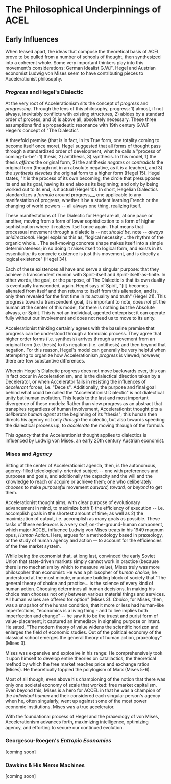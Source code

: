 # The Philosophical Underpinnings of ACEL

## Early Influences

When teased apart, the ideas that compose the theoretical basis of ACEL prove to be pulled from a number of schools of thought, then synthesized into a coherent whole. Some very important thinkers play into this movement's considerations: German Idealist G.W.F. Hegel and Austrian economist Ludwig von Mises seem to have contributing pieces to Accelerationist philosophy.&#x20;

### _Progress_ and Hegel's Dialectic

At the very root of Accelerationism sits the concept of _progress_ and _progressing_. Through the lens of this philosophy, progress: 1) almost, if not always, inevitably conflicts with existing structures, 2) abides by a standard order of process, and 3) is above all, absolutely necessary. These three assumptions find a propaedeutic resonance with 19th century G.W.F Hegel's concept of "The Dialectic".&#x20;

A threefold premise (that is in fact, in its True form, one totality coming to become itself once more), Hegel suggested that all forms of thought pass through a standardized order of development, what he calls a "process of coming-to-be": 1) thesis, 2) antithesis, 3) synthesis. In this model, 1) the thesis _affirms_ the original form, 2) the antithesis _negates_ or _contradicts_ the original form (though not in an absolute negative, as it is a teacher), and 3) the _synthesis_ _elevates_ the original form to a higher form (Hegel 15). Hegel states, "It is the process of its own becoming, the circle that presupposes its end as its goal, having its end also as its beginning; and only by being worked out to its end, is it actual (Hegel 10). In short, Hegelian Dialectics standardizes a _formula_ around progress_,_ one applicable to any manifestation of progress, whether it be a student learning French or the changing of world powers -- all always one thing, realizing itself.

These manifestations of The Dialectic for Hegel are all, at one pace or another, moving from a form of lower sophistication to a form of higher sophistication where it realizes Itself once again. That means that processual movement through a dialetic is -- not _should be,_ note -- _always_ _unidirectional._ Hegel explains this as, "logical necessity... the rhythm of the organic whole... The self-moving concrete shape makes itself into a simple determinateness; in so doing it raises itself to logical form, and exists in its essentiality; its concrete existence is just this movement, and is directly a logical existence" (Hegel 34).&#x20;

Each of these existences all have and serve a singular purpose: that they achieve a transcendent reunion with Spirit-itself and Spirit-itself-as-finite. In other words, the goal, or the purpose, of The Dialectic is that its own duality is eventually transcended, again. Hegel says of Spirit, "\[it] becomes alienated from itself and then returns to itself from this alienation, and is, only then revealed for the first time in its actuality and truth" (Hegel 21). This progress toward a transcendent goal, it is important to note, does _not_ pit the human at the center of this model, for there is nothing but the Absolute always, or Spirit. This is _not_ an individual, agented enterprise; it can operate fully without our involvement and does not need us to move to its unity.&#x20;

Accelerationist thinking certainly agrees with the baseline premise that progress can be understood through a formulaic process. They agree that higher order forms (i.e. synthesis) arrives through a movement from an original form (i.e. thesis) to its negation (i.e. antithesis) and then beyond that negation. For this reason, Hegel's model can generally be very helpful when attempting to organize how Accelerationism _progress_ is viewed; however, there are few substantive differences.&#x20;

Wherein Hegel's Dialectic progress does not move backwards ever, this can in fact occur in Accelerationism, and is the dialectical direction taken by a Decelerator, or when Accelerator fails in resisting the influences of _decelerant_ forces, i.e. "Decels". Additionally, the purpose and final goal behind what could be called the "Accelerationist Dialectic" is not dialectical unity but human evolution. This leads to the last and most important divergence of these models: Rather than view progress as an abstract that transpires regardless of human involvement, Accelerationist thought pits a _deliberate human_ _agent_ at the beginning of its "thesis"; this human then directs his agency not only _through_ the dialectic, but also towards speeding the dialectical process up, to _accelerate_ the moving through of the formula.&#x20;

This _agency_ that the Accelerationist thought applies to dialectics is influenced by Ludwig von Mises, an early 20th century Austrian economist.&#x20;

### Mises and _Agency_

Sitting at the center of Accelerationist agenda, then, is the autonomous, agency-filled teleologically-oriented subject -- one with preferences and purposes and goals, and additionally the capacity and the will and the knowledge to reach or acquire or achieve them; one who deliberately _chooses_ to make _purposeful_ movement _outward, toward,_ or _beyond_ to get them.&#x20;

Accelerationist thought aims, with clear purpose of evolutionary advancement in mind, to maximize both 1) the efficiency of execution -- i.e. accomplish goals in the shortest amount of time; as well as 2) the maximization of output, i.e. accomplish as many goals as possible. These tasks of these endeavors is a very _real,_ on-the-ground-human component, which major ACCEL influence Ludwig von Mises treats in his 1949 magnum opus, _Human Action_. Here, argues for a methodology based in praxeology, or the study of human agency and action -- to account for the efficiencies of the free market system.&#x20;

While being _the_ economist that, at long last, convinced the early Soviet Union that state-driven markets simply cannot work in practice (because there is no mechanism by which to measure value), Mises truly was more philosopher than economist: He was a philosopher of _human choice_; he understood at the most minute, mundane building block of society that "The general theory of choice and practice... is the science of every kind of human action. Choosing determines all human decisions. In making his choice man chooses not only between various material things and services. All human values are offered for option" (Mises 3). _Choice_, for Mises, then, was a snapshot of the human condition, that it more or less had human-like imperfections, "economics is a living thing - and to live implies both imperfection and change" -- he saw it to be the truest and purist form of value-placement; it captured an immediacy in signaling purpose or intent. He sated, "The modern theory of value widens the scientific horizon and enlarges the field of economic studies. Out of the political economy of the classical school emerges the general theory of human action, praxeology" (Mises 3).&#x20;

Mises was expansive and explosive in his range: He comprehensively took it upon himself to develop entire theories on catallactics, the theoretical method by which the free market reaches price and exchange ratios (Mises). He theoretically toppled the polylogism of Marx (Mises 5-6).&#x20;

Most of all though, even above his championing of the notion that there was only one societal economy of scale that worked: free market capitalism. Even beyond this, Mises is a hero for ACCEL in that he was a champion of the _individual human_ and their considered each singular person's agency when he, often singularly, went up against some of the most power economic institutions. Mises was a true accelerator.&#x20;

With the foundational process of Hegel and the praxeology of von Mises, Accelerationism advances forth, maximizing intelligence, optimizing agency, and efforting to secure our continued evolution. &#x20;

### Georgescu-Roegen's _Entropic Economies_ &#x20;

\[coming soon]

### &#x20;Dawkins & His _Meme_ Machines

\[coming soon]
